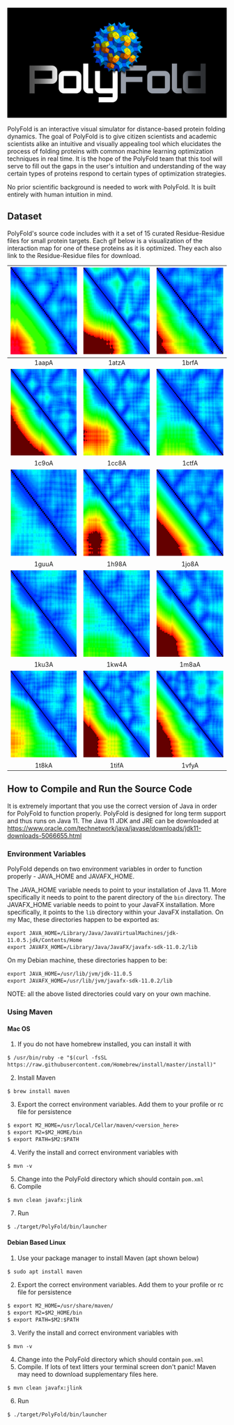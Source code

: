 ![polyfold](Assets/logo.png)

PolyFold is an interactive visual simulator for distance-based protein folding
dynamics. The goal of PolyFold is to give citizen scientists and academic
scientists alike an intuitive and visually appealing tool which elucidates the
process of folding proteins with common machine learning optimization
techniques in real time. It is the hope of the PolyFold team that this tool will
serve to fill out the gaps in the user's intuition and understanding of the way
certain types of proteins respond to certain types of optimization strategies.

No prior scientific background is needed to work with PolyFold. It is built
entirely with human intuition in mind.

## Dataset
PolyFold's source code includes with it a set of 15 curated Residue-Residue files for small protein targets. Each gif below is a visualization of the interaction map for one of these proteins as it is optimized. They each also link to the Residue-Residue files for download. 


<a href="Dataset/1aapA.rr"><img src="Assets/1aapA.gif" height="200"/></a> | <a href="Dataset/1atzA.rr"><img src="Assets/1atzA.gif" height="200"/></a> | <a href="Dataset/1brfA.rr"><img src="Assets/1brfA.gif" height="200"/></a>
:-: | :-: | :-:
1aapA | 1atzA | 1brfA
<a href="Dataset/1c9oA.rr"><img src="Assets/1c9oA.gif" height="200"/></a> | <a href="Dataset/1cc8A.rr"><img src="Assets/1cc8A.gif" height="200"/></a> | <a href="Dataset/1ctfA.rr"><img src="Assets/1ctfA.gif" height="200"/></a>
1c9oA | 1cc8A | 1ctfA
<a href="Dataset/1guuA.rr"><img src="Assets/1guuA.gif" height="200"/></a> | <a href="Dataset/1h98A.rr"><img src="Assets/1h98A.gif" height="200"/></a> | <a href="Dataset/1jo8A.rr"><img src="Assets/1jo8A.gif" height="200"/></a>
1guuA | 1h98A | 1jo8A
<a href="Dataset/1ku3A.rr"><img src="Assets/1ku3A.gif" height="200"/></a> | <a href="Dataset/1kw4A.rr"><img src="Assets/1kw4A.gif" height="200"/></a> | <a href="Dataset/1m8aA.rr"><img src="Assets/1m8aA.gif" height="200"/></a>
1ku3A | 1kw4A | 1m8aA
<a href="Dataset/1t8kA.rr"><img src="Assets/1t8kA.gif" height="200"/></a> | <a href="Dataset/1tifA.rr"><img src="Assets/1tifA.gif" height="200"/></a> | <a href="Dataset/1vfyA.rr"><img src="Assets/1vfyA.gif" height="200"/></a>
1t8kA | 1tifA | 1vfyA

## How to Compile and Run the Source Code

It is extremely important that you use the correct version of Java in order for PolyFold to function properly. PolyFold is designed for long term support and thus runs on Java 11. The Java 11 JDK and JRE can be downloaded at https://www.oracle.com/technetwork/java/javase/downloads/jdk11-downloads-5066655.html

### Environment Variables
PolyFold depends on two environment variables in order to function properly - JAVA_HOME and JAVAFX_HOME. 

The JAVA_HOME variable needs to point to your installation of Java 11. More specifically it needs to point to the parent directory of the `bin` directory. The JAVAFX_HOME variable needs to point to your JavaFX installation. More specifically, it points to the `lib` directory within your JavaFX installation. On my Mac, these directories happen to be exported as:
```
export JAVA_HOME=/Library/Java/JavaVirtualMachines/jdk-11.0.5.jdk/Contents/Home
export JAVAFX_HOME=/Library/Java/JavaFX/javafx-sdk-11.0.2/lib
```
On my Debian machine, these directories happen to be:
```
export JAVA_HOME=/usr/lib/jvm/jdk-11.0.5
export JAVAFX_HOME=/usr/lib/jvm/javafx-sdk-11.0.2/lib
```
NOTE: all the above listed directories could vary on your own machine. 

### Using Maven
#### Mac OS
1. If you do not have homebrew installed, you can install it with
```
$ /usr/bin/ruby -e "$(curl -fsSL https://raw.githubusercontent.com/Homebrew/install/master/install)"
```
2. Install Maven
```
$ brew install maven
```
3. Export the correct environment variables. Add them to your profile or rc file for persistence
```
$ export M2_HOME=/usr/local/Cellar/maven/<version_here>
$ export M2=$M2_HOME/bin
$ export PATH=$M2:$PATH
```
4. Verify the install and correct environment variables with
```
$ mvn -v
```
5. Change into the PolyFold directory which should contain `pom.xml`
6. Compile
```
$ mvn clean javafx:jlink
```
7. Run
```
$ ./target/PolyFold/bin/launcher
```
#### Debian Based Linux
1. Use your package manager to install Maven (apt shown below)
```
$ sudo apt install maven
```
2. Export the correct environment variables. Add them to your profile or rc file for persistence
```
$ export M2_HOME=/usr/share/maven/
$ export M2=$M2_HOME/bin
$ export PATH=$M2:$PATH
```
3. Verify the install and correct environment variables with
```
$ mvn -v
```
4. Change into the PolyFold directory which should contain `pom.xml`
5. Compile. If lots of text litters your terminal screen don't panic! Maven may need to download supplementary files here.
```
$ mvn clean javafx:jlink
```
6. Run
```
$ ./target/PolyFold/bin/launcher
```
